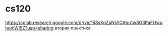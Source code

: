 # cs120
https://colab.research.google.com/drive/158sXqZaNsYCAbu1w8G3PaFUwuhomWI5Z?usp=sharing
вторая практика
